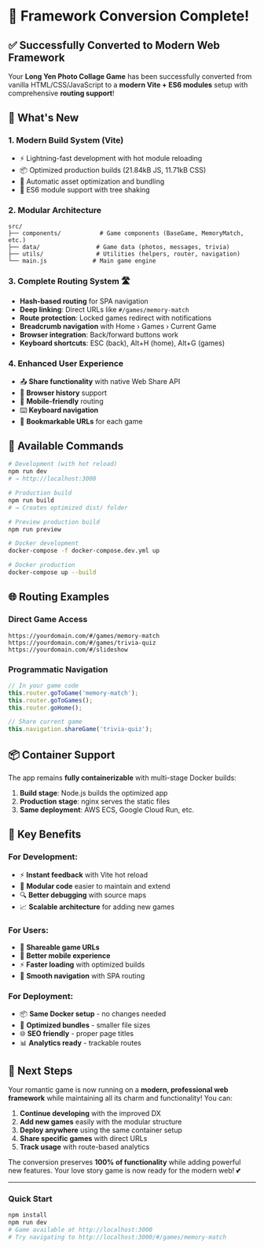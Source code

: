 # 🎉 Framework Conversion Complete! 

## ✅ Successfully Converted to Modern Web Framework

Your **Long Yen Photo Collage Game** has been successfully converted from vanilla HTML/CSS/JavaScript to a **modern Vite + ES6 modules** setup with comprehensive **routing support**!

## 🚀 What's New

### 1. **Modern Build System (Vite)**
- ⚡ Lightning-fast development with hot module reloading
- 📦 Optimized production builds (21.84kB JS, 11.71kB CSS)
- 🔄 Automatic asset optimization and bundling
- 🎯 ES6 module support with tree shaking

### 2. **Modular Architecture**
```
src/
├── components/           # Game components (BaseGame, MemoryMatch, etc.)
├── data/                # Game data (photos, messages, trivia)
├── utils/               # Utilities (helpers, router, navigation)
└── main.js             # Main game engine
```

### 3. **Complete Routing System** 🛣️
- **Hash-based routing** for SPA navigation
- **Deep linking**: Direct URLs like `#/games/memory-match`
- **Route protection**: Locked games redirect with notifications
- **Breadcrumb navigation** with Home › Games › Current Game
- **Browser integration**: Back/forward buttons work
- **Keyboard shortcuts**: ESC (back), Alt+H (home), Alt+G (games)

### 4. **Enhanced User Experience**
- 📤 **Share functionality** with native Web Share API
- 🔄 **Browser history** support
- 📱 **Mobile-friendly** routing
- ⌨️ **Keyboard navigation**
- 🔗 **Bookmarkable URLs** for each game

## 🔧 Available Commands

```bash
# Development (with hot reload)
npm run dev
# → http://localhost:3000

# Production build  
npm run build
# → Creates optimized dist/ folder

# Preview production build
npm run preview

# Docker development
docker-compose -f docker-compose.dev.yml up

# Docker production
docker-compose up --build
```

## 🌐 Routing Examples

### Direct Game Access
```
https://yourdomain.com/#/games/memory-match
https://yourdomain.com/#/games/trivia-quiz
https://yourdomain.com/#/slideshow
```

### Programmatic Navigation
```javascript
// In your game code
this.router.goToGame('memory-match');
this.router.goToGames();
this.router.goHome();

// Share current game
this.navigation.shareGame('trivia-quiz');
```

## 📦 Container Support

The app remains **fully containerizable** with multi-stage Docker builds:

1. **Build stage**: Node.js builds the optimized app
2. **Production stage**: nginx serves the static files
3. **Same deployment**: AWS ECS, Google Cloud Run, etc.

## 🎯 Key Benefits

### For Development:
- ⚡ **Instant feedback** with Vite hot reload
- 🧩 **Modular code** easier to maintain and extend
- 🔍 **Better debugging** with source maps
- 📈 **Scalable architecture** for adding new games

### For Users:
- 🔗 **Shareable game URLs** 
- 📱 **Better mobile experience**
- ⚡ **Faster loading** with optimized builds
- 🔄 **Smooth navigation** with SPA routing

### For Deployment:
- 📦 **Same Docker setup** - no changes needed
- 🚀 **Optimized bundles** - smaller file sizes
- 🌐 **SEO friendly** - proper page titles
- 📊 **Analytics ready** - trackable routes

## 🚀 Next Steps

Your romantic game is now running on a **modern, professional web framework** while maintaining all its charm and functionality! You can:

1. **Continue developing** with the improved DX
2. **Add new games** easily with the modular structure  
3. **Deploy anywhere** using the same container setup
4. **Share specific games** with direct URLs
5. **Track usage** with route-based analytics

The conversion preserves **100% of functionality** while adding powerful new features. Your love story game is now ready for the modern web! 💕

---

### Quick Start
```bash
npm install
npm run dev
# Game available at http://localhost:3000
# Try navigating to http://localhost:3000/#/games/memory-match
```